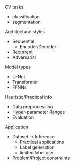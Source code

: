 CV tasks
- classification
- segmentation

Architectural styles
- Sequential
  - Encoder/Decoder
- Recurrent
- Adversarial

Model types
- U-Net
- Transformer
- FFNNs

Heuristic/Practical info
- Data preprocessing
- Hyper-parameter Ranges
- Evaluation

Application
- Dataset -> Inference
  - Practical applications
  - Label generation
  - limited label use
- Problem/Project constraints
